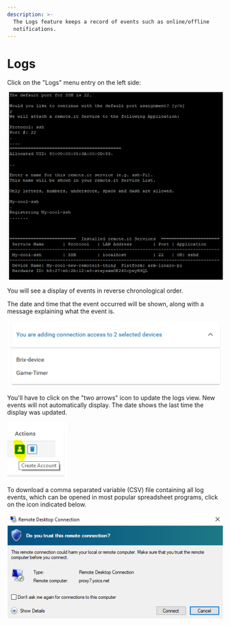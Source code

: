 ```yaml
---
description: >-
  The Logs feature keeps a record of events such as online/offline
  notifications.
---
```


# Logs

Click on the "Logs" menu entry on the left side:

![](../.gitbook/assets/image%20%2851%29.png)

You will see a display of events in reverse chronological order.

The date and time that the event occurred will be shown, along with a message explaining what the event is.

![](../.gitbook/assets/image%20%28430%29.png)

You'll have to click on the "two arrows" icon to update the logs view.  New events will not automatically display.  The date shows the last time the display was updated.

![](../.gitbook/assets/image%20%2859%29.png)

To download a comma separated variable \(CSV\) file containing all log events, which can be opened in most popular spreadsheet programs, click on the icon indicated below.

![](../.gitbook/assets/image%20%28203%29.png)



